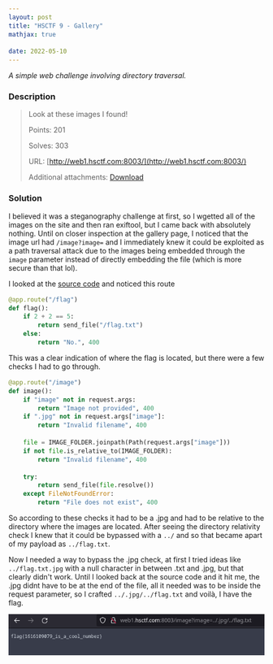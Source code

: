 ```yaml
---
layout: post
title: "HSCTF 9 - Gallery"
mathjax: true

date: 2022-05-10
---
```


*A simple web challenge involving directory traversal.*

<!--more-->

### Description
> Look at these images I found!
> 
> Points: 201
> 
> Solves: 303
> 
> URL: [http://web1.hsctf.com:8003/](http://web1.hsctf.com:8003/)
> 
> Additional attachments: [Download](https://hsctf-9-resources.storage.googleapis.com/uploads/f6fb4242f208ee8229bac9fb310223ea685530b2d72582eec086a1988acdf26a/gallery.zip)

### Solution

I believed it was a steganography challenge at first, so I wgetted all of the images on the site and then ran exiftool, but I came back with absolutely nothing. Until on closer inspection at the gallery page, I noticed that the image url had ```/image?image=``` and I immediately knew it could be exploited as a path traversal attack due to the images being embedded through the ``image`` parameter instead of directly embedding the file (which is more secure than that lol).

I looked at the [source code](https://hsctf-9-resources.storage.googleapis.com/uploads/f6fb4242f208ee8229bac9fb310223ea685530b2d72582eec086a1988acdf26a/gallery.zip) and noticed this route

```python
@app.route("/flag")
def flag():
	if 2 + 2 == 5:
		return send_file("/flag.txt")
	else:
		return "No.", 400
```

This was a clear indication of where the flag is located, but there were a few checks I had to go through.

```python
@app.route("/image")
def image():
	if "image" not in request.args:
		return "Image not provided", 400
	if ".jpg" not in request.args["image"]:
		return "Invalid filename", 400
	
	file = IMAGE_FOLDER.joinpath(Path(request.args["image"]))
	if not file.is_relative_to(IMAGE_FOLDER):
		return "Invalid filename", 400
	
	try:
		return send_file(file.resolve())
	except FileNotFoundError:
		return "File does not exist", 400
```

So according to these checks it had to be a .jpg and had to be relative to the directory where the images are located. After seeing the directory relativity check I knew that it could be bypassed with a ```../``` and so that became apart of my payload as ```../flag.txt```.

Now I needed a way to bypass the .jpg check, at first I tried ideas like ```../flag.txt.jpg``` with a null character in between .txt and .jpg, but that clearly didn't work. Until I looked back at the source code and it hit me, the .jpg didnt have to be at the end of the file, all it needed was to be inside the request parameter, so I crafted ``../.jpg/../flag.txt`` and voilà, I have the flag.

<img src="/resources/2022/hsctf9/gallery/gallery_flag.png" width="600">
